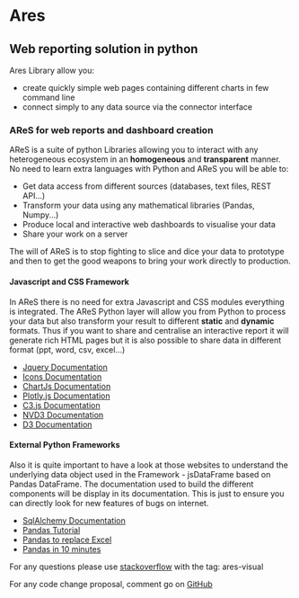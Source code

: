 Ares
=======

## Web reporting solution in python

Ares Library allow you:
 * create quickly simple web pages containing different charts in few command line
 * connect simply to any data source via the connector interface

### AReS for web reports and dashboard creation

AReS is a suite of python Libraries allowing you to interact with any heterogeneous ecosystem in an **homogeneous** and **transparent** manner.
 No need to learn extra languages with Python and AReS you will be able to:

 * Get data access from different sources (databases, text files, REST API...)
 * Transform your data using any mathematical libraries (Pandas, Numpy...)
 * Produce local and interactive web dashboards to visualise your data
 * Share your work on a server

The will of AReS is to stop fighting to slice and dice your data to prototype and then to get the good weapons to bring your work directly to production.

#### Javascript and CSS Framework

In AReS there is no need for extra Javascript and CSS modules everything is integrated.
The AReS Python layer will allow you from Python to process your data but also transform your result to different **static** and **dynamic** formats.
Thus if you want to share and centralise an interactive report it will generate rich HTML pages but it is also possible to share data in different format (ppt, word, csv, excel...)

 * [Jquery Documentation](https://jquery.com/)
 * [Icons Documentation](https://fontawesome.com/icons?d=gallery)
 * [ChartJs Documentation](https://www.chartjs.org/)
 * [Plotly.js Documentation](https://plot.ly/javascript/)
 * [C3.js Documentation](https://c3js.org/)
 * [NVD3 Documentation](http://nvd3.org/)
 * [D3 Documentation](https://d3js.org/)

#### External Python Frameworks

Also it is quite important to have a look at those websites to understand the underlying data object used in the Framework - jsDataFrame based on Pandas DataFrame.
The documentation used to build the different components will be display in its documentation. This is just to ensure you can directly look for new features of bugs on internet.

 * [SqlAlchemy Documentation](https://www.sqlalchemy.org/)
 * [Pandas Tutorial](https://www.learnpython.org/en/Pandas_Basics)
 * [Pandas to replace Excel](http://pbpython.com/excel-pandas-comp.html)
 * [Pandas in 10 minutes](https://pandas.pydata.org/pandas-docs/stable/10min.html)

For any questions please use [stackoverflow](https://stackoverflow.com/) with the tag: ares-visual

For any code change proposal, comment go on [GitHub](https://github.com/pynog/ares-visual)

